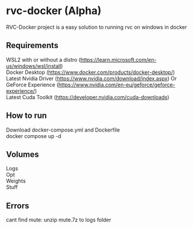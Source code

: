 # rvc-docker (Alpha)
RVC-Docker project is a easy solution to running rvc on windows in docker

## Requirements
WSL2 with or without a distro (https://learn.microsoft.com/en-us/windows/wsl/install)  
Docker Desktop (https://www.docker.com/products/docker-desktop/)  
Latest Nvidia Driver (https://www.nvidia.com/download/index.aspx) Or GeForce Experience (https://www.nvidia.com/en-eu/geforce/geforce-experience/)  
Latest Cuda Toolkit (https://developer.nvidia.com/cuda-downloads)  

## How to run
Download docker-compose.yml and Dockerfile  
docker compose up -d  

## Volumes
Logs  
Opt  
Weights  
Stuff  

## Errors
cant find mute: unzip mute.7z to logs folder
